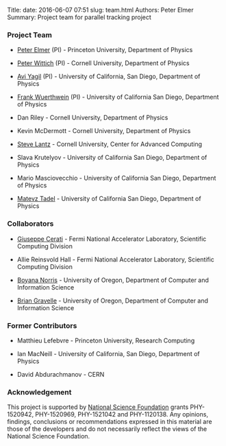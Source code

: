 Title: 
date: 2016-06-07 07:51
slug: team.html
Authors: Peter Elmer
Summary: Project team for parallel tracking project

### Project Team

  * [Peter Elmer](https://phy.princeton.edu/people/g-j-peter-elmer) (PI) - Princeton University, Department of Physics 

  * [Peter Wittich](http://physics.cornell.edu/peter-wittich) (PI) - Cornell University, Department of Physics

  * [Avi Yagil](http://physics.ucsd.edu/fac_staff/fac_profile/faculty_description.php?person_id=688) (PI) - University of California, San Diego, Department of Physics

  * [Frank Wuerthwein](https://www-physics.ucsd.edu/fac_staff/fac_profile/faculty_description.php?person_id=494) (PI) - University of California San Diego, Department of Physics

  * Dan Riley - Cornell University, Department of Physics

  * Kevin McDermott - Cornell University, Department of Physics

  * [Steve Lantz](http://www.cac.cornell.edu/slantz/) - Cornell University, Center for Advanced Computing

  * Slava Krutelyov - University of California San Diego, Department of Physics

  * Mario Masciovecchio - University of California San Diego, Department of Physics 

  * [Matevz Tadel](http://profiles.ucsd.edu/matevz.tadel) - University of California San Diego, Department of Physics

### Collaborators

  * [Giuseppe Cerati](http://computing.fnal.gov/giuseppe-cerati/) - Fermi National Accelerator Laboratory, Scientific Computing Division

  * Allie Reinsvold Hall - Fermi National Accelerator Laboratory, Scientific Computing Division
  
  * [Boyana Norris](https://ix.cs.uoregon.edu/~norris/) - University of Oregon, Department of Computer and Information Science
  
  * [Brian Gravelle](https://ix.cs.uoregon.edu/~gravelle/) - University of Oregon, Department of Computer and Information Science

### Former Contributors

  * Matthieu Lefebvre - Princeton University, Research Computing

  * Ian MacNeill - University of California, San Diego, Department of Physics
  
  * David Abdurachmanov - CERN
  
### Acknowledgement

This project is supported by [National Science Foundation](http://nsf.gov) grants PHY-1520942, PHY-1520969, PHY-1521042 and PHY-1120138. Any opinions, findings, conclusions or recommendations expressed in this material are those of the developers and do not necessarily reflect the views of the National Science Foundation.
